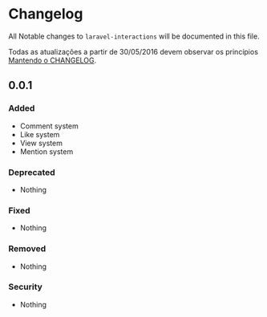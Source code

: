 # Changelog

All Notable changes to `laravel-interactions` will be documented in this file.

Todas as atualizações a partir de 30/05/2016 devem observar os princípios [Mantendo o CHANGELOG](http://keepachangelog.com/).

## 0.0.1

### Added
- Comment system
- Like system
- View system
- Mention system

### Deprecated
- Nothing

### Fixed
- Nothing

### Removed
- Nothing

### Security
- Nothing